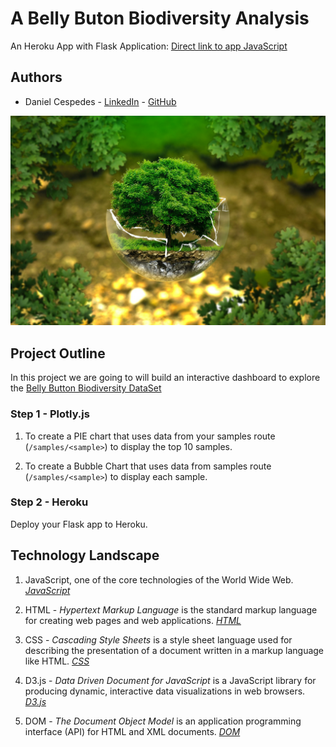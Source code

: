 # A Belly Buton Biodiversity Analysis 

An Heroku App with Flask Application: [Direct link to app JavaScript](https://github.com/danielczz/Dashboarding-website-for-Biodiversity/blob/master/static/js/app.js)

## Authors
* Daniel Cespedes - [LinkedIn](https://www.linkedin.com/in/selinzorob/) - [GitHub](https://github.com/danielczz)


![Landing page](static/Images/landing.jpg)


## Project Outline
In this project we are going to  will build an interactive dashboard to explore the [Belly Button Biodiversity DataSet](https://news.nationalgeographic.com/news/2012/11/121114-belly-button-bacteria-science-health-dunn/)

### Step 1 - Plotly.js

1. To create a PIE chart that uses data from your samples route (`/samples/<sample>`) to display the top 10 samples.

1. To create a Bubble Chart that uses data from samples route (`/samples/<sample>`) to display each sample.

### Step 2 - Heroku

Deploy your Flask app to Heroku.


## Technology Landscape

1. JavaScript, one of the core technologies of the World Wide Web.
[_JavaScript_](https://www.javascript.com/)

1. HTML - _Hypertext Markup Language_ is the standard markup language for creating web pages and web applications.
[_HTML_](https://www.w3.org/html/)

1. CSS - _Cascading Style Sheets_ is a style sheet language used for describing the presentation of a document written in a markup language like HTML.
[_CSS_](https://developer.mozilla.org/es/docs/Web/CSS)

1. D3.js - _Data Driven Document for JavaScript_ is a JavaScript library for producing dynamic, interactive data visualizations in web browsers.
[_D3.js_](https://d3js.org/)

1. DOM - _The Document Object Model_ is an application programming interface (API) for HTML and XML documents.
[_DOM_](https://www.w3.org/TR/DOM-Level-1/introduction.html)
